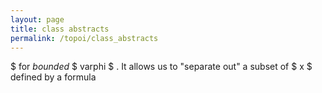 ```yaml
---
layout: page
title: class abstracts
permalink: /topoi/class_abstracts
---
```

$ for _bounded_ $ varphi $ . It allows us to "separate out" a subset of $ x $ defined by a formula
